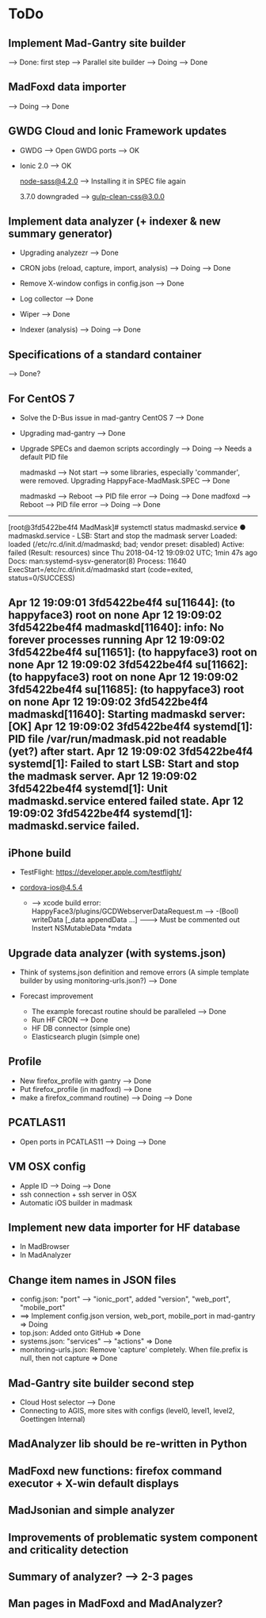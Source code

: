 # ToDo
## Implement Mad-Gantry site builder
 --> Done: first step
 --> Parallel site builder --> Doing --> Done

## MadFoxd data importer
 --> Doing --> Done


## GWDG Cloud and Ionic Framework updates
* GWDG
 --> Open GWDG ports --> OK

* Ionic 2.0 --> OK
 
  node-sass@4.2.0 --> Installing it in SPEC file again

  3.7.0 downgraded --> gulp-clean-css@3.0.0


## Implement data analyzer (+ indexer & new summary generator)
 * Upgrading analyzezr --> Done

 * CRON jobs (reload, capture, import, analysis) --> Doing --> Done

 * Remove X-window configs in config.json --> Done
 * Log collector --> Done
 * Wiper --> Done

 * Indexer (analysis) --> Doing --> Done


## Specifications of a standard container
   --> Done?

 
## For CentOS 7
 * Solve the D-Bus issue in mad-gantry CentOS 7 --> Done
 * Upgrading mad-gantry --> Done
 * Upgrade SPECs and daemon scripts accordingly --> Doing --> Needs a default PID file

    madmaskd --> Not start --> some libraries, especially 'commander', were removed. Upgrading HappyFace-MadMask.SPEC --> Done

    madmaskd --> Reboot --> PID file error --> Doing --> Done
    madfoxd  --> Reboot --> PID file error --> Doing --> Done

---------------------------------------------------------------------
[root@3fd5422be4f4 MadMask]# systemctl status madmaskd.service
● madmaskd.service - LSB: Start and stop the madmask server
   Loaded: loaded (/etc/rc.d/init.d/madmaskd; bad; vendor preset: disabled)
   Active: failed (Result: resources) since Thu 2018-04-12 19:09:02 UTC; 1min 47s ago
     Docs: man:systemd-sysv-generator(8)
  Process: 11640 ExecStart=/etc/rc.d/init.d/madmaskd start (code=exited, status=0/SUCCESS)

Apr 12 19:09:01 3fd5422be4f4 su[11644]: (to happyface3) root on none
Apr 12 19:09:02 3fd5422be4f4 madmaskd[11640]: info:    No forever processes running
Apr 12 19:09:02 3fd5422be4f4 su[11651]: (to happyface3) root on none
Apr 12 19:09:02 3fd5422be4f4 su[11662]: (to happyface3) root on none
Apr 12 19:09:02 3fd5422be4f4 su[11685]: (to happyface3) root on none
Apr 12 19:09:02 3fd5422be4f4 madmaskd[11640]: Starting madmaskd server:         [OK]
Apr 12 19:09:02 3fd5422be4f4 systemd[1]: PID file /var/run/madmask.pid not readable (yet?) after start.
Apr 12 19:09:02 3fd5422be4f4 systemd[1]: Failed to start LSB: Start and stop the madmask server.
Apr 12 19:09:02 3fd5422be4f4 systemd[1]: Unit madmaskd.service entered failed state.
Apr 12 19:09:02 3fd5422be4f4 systemd[1]: madmaskd.service failed.
----------------------------------------------------------------------


## iPhone build
 * TestFlight: https://developer.apple.com/testflight/
 * cordova-ios@4.5.4

   * --> xcode build error: HappyFace3/plugins/GCDWebserverDataRequest.m  --> -(Bool) writeData
     [_data appendData ...] ---> Must be commented out
     Instert
     NSMutableData *mdata
     
 
## Upgrade data analyzer (with systems.json)
 * Think of systems.json definition and remove errors (A simple template builder by using monitoring-urls.json?) --> Done

 * Forecast improvement
      * The example forecast routine should be paralleled --> Done
      * Run HF CRON --> Done
      * HF DB connector (simple one)
      * Elasticsearch plugin (simple one)

## Profile
 * New firefox_profile with gantry  --> Done
 * Put firefox_profile (in madfoxd) --> Done
 * make a firefox_command routine)  --> Doing --> Done

## PCATLAS11
 * Open ports in PCATLAS11 --> Doing --> Done

## VM OSX config
 * Apple ID --> Doing --> Done
 * ssh connection + ssh server in OSX
 * Automatic iOS builder in madmask

## Implement new data importer for HF database
   * In MadBrowser
   * In MadAnalyzer

## Change item names in JSON files
   * config.json:   "port" --> "ionic_port", added "version", "web_port", "mobile_port"
   * ==> Implement config.json version, web_port, mobile_port in mad-gantry => Doing
   * top.json:   Added onto GitHub => Done
   * systems.json:   "services" --> "actions" => Done
   * monitoring-urls.json:   Remove 'capture' completely. When file.prefix is null, then not capture => Done

## Mad-Gantry site builder second step
 * Cloud Host selector --> Done
 * Connecting to AGIS, more sites with configs (level0, level1, level2, Goettingen Internal)


## MadAnalyzer lib should be re-written in Python
   


## MadFoxd new functions: firefox command executor + X-win default displays


## MadJsonian and simple analyzer


## Improvements of problematic system component and criticality detection


## Summary of analyzer? --> 2-3 pages


## Man pages in MadFoxd and MadAnalyzer?



